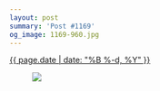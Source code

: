 ```yaml
---
layout: post
summary: 'Post #1169'
og_image: 1169-960.jpg
---
```


<p>
 <time>
  <a href="/1169">
   {{ page.date | date: "%B %-d, %Y" }}
  </a>
 </time>
 <a href="/1169">
  <figure data-taken="7/2/2020">
   <img sizes="(min-width: 700px) 50vw, calc(100vw - 2rem)" src="{{ site.assets_url }}/1169-480.jpg" srcset="{{ site.assets_url }}/1169-240.jpg 240w, {{ site.assets_url }}/1169-480.jpg 480w, {{ site.assets_url }}/1169-720.jpg 720w, {{ site.assets_url }}/1169-960.jpg 960w"/>
  </figure>
 </a>
</p>
